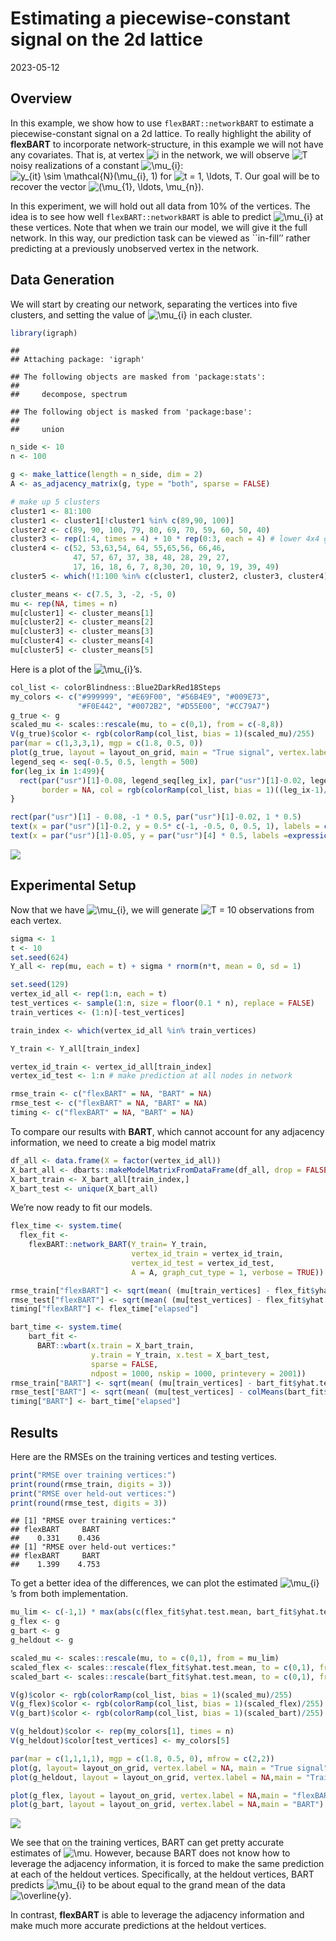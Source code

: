Estimating a piecewise-constant signal on the 2d lattice
================
2023-05-12

## Overview

In this example, we show how to use `flexBART::networkBART` to estimate
a piecewise-constant signal on a 2d lattice. To really highlight the
ability of **flexBART** to incorporate network-structure, in this
example we will not have any covariates. That is, at vertex
![i](https://latex.codecogs.com/png.image?%5Cdpi%7B110%7D&space;%5Cbg_white&space;i "i")
in the network, we will observe
![T](https://latex.codecogs.com/png.image?%5Cdpi%7B110%7D&space;%5Cbg_white&space;T "T")
noisy realizations of a constant
![\mu\_{i}](https://latex.codecogs.com/png.image?%5Cdpi%7B110%7D&space;%5Cbg_white&space;%5Cmu_%7Bi%7D "\mu_{i}"):
![y\_{it} \sim \mathcal{N}(\mu\_{i}, 1)](https://latex.codecogs.com/png.image?%5Cdpi%7B110%7D&space;%5Cbg_white&space;y_%7Bit%7D%20%5Csim%20%5Cmathcal%7BN%7D%28%5Cmu_%7Bi%7D%2C%201%29 "y_{it} \sim \mathcal{N}(\mu_{i}, 1)")
for
![t = 1, \ldots, T.](https://latex.codecogs.com/png.image?%5Cdpi%7B110%7D&space;%5Cbg_white&space;t%20%3D%201%2C%20%5Cldots%2C%20T. "t = 1, \ldots, T.")
Our goal will be to recover the vector
![(\mu\_{1}, \ldots, \mu\_{n}).](https://latex.codecogs.com/png.image?%5Cdpi%7B110%7D&space;%5Cbg_white&space;%28%5Cmu_%7B1%7D%2C%20%5Cldots%2C%20%5Cmu_%7Bn%7D%29. "(\mu_{1}, \ldots, \mu_{n}).")

In this experiment, we will hold out all data from 10% of the vertices.
The idea is to see how well `flexBART::networkBART` is able to predict
![\mu\_{i}](https://latex.codecogs.com/png.image?%5Cdpi%7B110%7D&space;%5Cbg_white&space;%5Cmu_%7Bi%7D "\mu_{i}")
at these vertices. Note that when we train our model, we will give it
the full network. In this way, our prediction task can be viewed as
\`\`in-fill’’ rather predicting at a previously unobserved vertex in the
network.

## Data Generation

We will start by creating our network, separating the vertices into five
clusters, and setting the value of
![\mu\_{i}](https://latex.codecogs.com/png.image?%5Cdpi%7B110%7D&space;%5Cbg_white&space;%5Cmu_%7Bi%7D "\mu_{i}")
in each cluster.

``` r
library(igraph)
```

    ## 
    ## Attaching package: 'igraph'

    ## The following objects are masked from 'package:stats':
    ## 
    ##     decompose, spectrum

    ## The following object is masked from 'package:base':
    ## 
    ##     union

``` r
n_side <- 10
n <- 100

g <- make_lattice(length = n_side, dim = 2)
A <- as_adjacency_matrix(g, type = "both", sparse = FALSE)

# make up 5 clusters
cluster1 <- 81:100
cluster1 <- cluster1[!cluster1 %in% c(89,90, 100)]
cluster2 <- c(89, 90, 100, 79, 80, 69, 70, 59, 60, 50, 40)
cluster3 <- rep(1:4, times = 4) + 10 * rep(0:3, each = 4) # lower 4x4 grid
cluster4 <- c(52, 53,63,54, 64, 55,65,56, 66,46, 
              47, 57, 67, 37, 38, 48, 28, 29, 27, 
              17, 16, 18, 6, 7, 8,30, 20, 10, 9, 19, 39, 49)
cluster5 <- which(!1:100 %in% c(cluster1, cluster2, cluster3, cluster4))

cluster_means <- c(7.5, 3, -2, -5, 0)
mu <- rep(NA, times = n)
mu[cluster1] <- cluster_means[1]
mu[cluster2] <- cluster_means[2]
mu[cluster3] <- cluster_means[3]
mu[cluster4] <- cluster_means[4]
mu[cluster5] <- cluster_means[5]
```

Here is a plot of the
![\mu\_{i}](https://latex.codecogs.com/png.image?%5Cdpi%7B110%7D&space;%5Cbg_white&space;%5Cmu_%7Bi%7D "\mu_{i}")’s.

``` r
col_list <- colorBlindness::Blue2DarkRed18Steps
my_colors <- c("#999999", "#E69F00", "#56B4E9", "#009E73", 
               "#F0E442", "#0072B2", "#D55E00", "#CC79A7")
g_true <- g
scaled_mu <- scales::rescale(mu, to = c(0,1), from = c(-8,8))
V(g_true)$color <- rgb(colorRamp(col_list, bias = 1)(scaled_mu)/255)
par(mar = c(1,3,3,1), mgp = c(1.8, 0.5, 0))
plot(g_true, layout = layout_on_grid, main = "True signal", vertex.label = "")
legend_seq <- seq(-0.5, 0.5, length = 500)
for(leg_ix in 1:499){
  rect(par("usr")[1]-0.08, legend_seq[leg_ix], par("usr")[1]-0.02, legend_seq[leg_ix+1],
       border = NA, col = rgb(colorRamp(col_list, bias = 1)((leg_ix-1)/500)/255))
}

rect(par("usr")[1] - 0.08, -1 * 0.5, par("usr")[1]-0.02, 1 * 0.5)
text(x = par("usr")[1]-0.2, y = 0.5* c(-1, -0.5, 0, 0.5, 1), labels = c(-8, -4, 0, 4, 8), xpd = TRUE)
text(x = par("usr")[1]-0.05, y = par("usr")[4] * 0.5, labels =expression(mu))
```

<img src="grid_constant_files/figure-gfm/plot_mu-1.png" style="display: block; margin: auto;" />

## Experimental Setup

Now that we have
![\mu\_{i}](https://latex.codecogs.com/png.image?%5Cdpi%7B110%7D&space;%5Cbg_white&space;%5Cmu_%7Bi%7D "\mu_{i}"),
we will generate
![T = 10](https://latex.codecogs.com/png.image?%5Cdpi%7B110%7D&space;%5Cbg_white&space;T%20%3D%2010 "T = 10")
observations from each vertex.

``` r
sigma <- 1
t <- 10
set.seed(624)
Y_all <- rep(mu, each = t) + sigma * rnorm(n*t, mean = 0, sd = 1)

set.seed(129)
vertex_id_all <- rep(1:n, each = t)
test_vertices <- sample(1:n, size = floor(0.1 * n), replace = FALSE)
train_vertices <- (1:n)[-test_vertices]

train_index <- which(vertex_id_all %in% train_vertices)

Y_train <- Y_all[train_index]

vertex_id_train <- vertex_id_all[train_index]
vertex_id_test <- 1:n # make prediction at all nodes in network

rmse_train <- c("flexBART" = NA, "BART" = NA)
rmse_test <- c("flexBART" = NA, "BART" = NA)
timing <- c("flexBART" = NA, "BART" = NA)
```

To compare our results with **BART**, which cannot account for any
adjacency information, we need to create a big model matrix

``` r
df_all <- data.frame(X = factor(vertex_id_all))
X_bart_all <- dbarts::makeModelMatrixFromDataFrame(df_all, drop = FALSE)
X_bart_train <- X_bart_all[train_index,]
X_bart_test <- unique(X_bart_all)
```

We’re now ready to fit our models.

``` r
flex_time <- system.time(
  flex_fit <- 
    flexBART::network_BART(Y_train= Y_train,
                           vertex_id_train = vertex_id_train,
                           vertex_id_test = vertex_id_test,
                           A = A, graph_cut_type = 1, verbose = TRUE))

rmse_train["flexBART"] <- sqrt(mean( (mu[train_vertices] - flex_fit$yhat.test.mean[train_vertices])^2 ))
rmse_test["flexBART"] <- sqrt(mean( (mu[test_vertices] - flex_fit$yhat.test.mean[test_vertices])^2 ))
timing["flexBART"] <- flex_time["elapsed"]
```

``` r
bart_time <- system.time(
    bart_fit <- 
      BART::wbart(x.train = X_bart_train,
                  y.train = Y_train, x.test = X_bart_test, 
                  sparse = FALSE,
                  ndpost = 1000, nskip = 1000, printevery = 2001))
rmse_train["BART"] <- sqrt(mean( (mu[train_vertices] - bart_fit$yhat.test.mean[train_vertices])^2 ))
rmse_test["BART"] <- sqrt(mean( (mu[test_vertices] - colMeans(bart_fit$yhat.test)[test_vertices])^2 ))
timing["BART"] <- bart_time["elapsed"]
```

## Results

Here are the RMSEs on the training vertices and testing vertices.

``` r
print("RMSE over training vertices:")
print(round(rmse_train, digits = 3))
print("RMSE over held-out vertices:")
print(round(rmse_test, digits = 3))
```

    ## [1] "RMSE over training vertices:"
    ## flexBART     BART 
    ##    0.331    0.436 
    ## [1] "RMSE over held-out vertices:"
    ## flexBART     BART 
    ##    1.399    4.753

To get a better idea of the differences, we can plot the estimated
![\mu\_{i}](https://latex.codecogs.com/png.image?%5Cdpi%7B110%7D&space;%5Cbg_white&space;%5Cmu_%7Bi%7D "\mu_{i}")’s
from both implementation.

``` r
mu_lim <- c(-1,1) * max(abs(c(flex_fit$yhat.test.mean, bart_fit$yhat.test.mean, mu)))
g_flex <- g
g_bart <- g
g_heldout <- g

scaled_mu <- scales::rescale(mu, to = c(0,1), from = mu_lim)
scaled_flex <- scales::rescale(flex_fit$yhat.test.mean, to = c(0,1), from = mu_lim)
scaled_bart <- scales::rescale(bart_fit$yhat.test.mean, to = c(0,1), from = mu_lim)

V(g)$color <- rgb(colorRamp(col_list, bias = 1)(scaled_mu)/255)
V(g_flex)$color <- rgb(colorRamp(col_list, bias = 1)(scaled_flex)/255)
V(g_bart)$color <- rgb(colorRamp(col_list, bias = 1)(scaled_bart)/255)

V(g_heldout)$color <- rep(my_colors[1], times = n)
V(g_heldout)$color[test_vertices] <- my_colors[5]

par(mar = c(1,1,1,1), mgp = c(1.8, 0.5, 0), mfrow = c(2,2))
plot(g, layout= layout_on_grid, vertex.label = NA, main = "True signal")
plot(g_heldout, layout = layout_on_grid, vertex.label = NA,main = "Train/Test split")

plot(g_flex, layout = layout_on_grid, vertex.label = NA,main = "flexBART")
plot(g_bart, layout = layout_on_grid, vertex.label = NA,main = "BART")
```

<img src="grid_constant_files/figure-gfm/plot_posterior_means-1.png" style="display: block; margin: auto;" />

We see that on the training vertices, BART can get pretty accurate
estimates of
![\mu.](https://latex.codecogs.com/png.image?%5Cdpi%7B110%7D&space;%5Cbg_white&space;%5Cmu. "\mu.")
However, because BART does not know how to leverage the adjacency
information, it is forced to make the same prediction at each of the
heldout vertices. Specifically, at the heldout vertices, BART predicts
![\mu\_{i}](https://latex.codecogs.com/png.image?%5Cdpi%7B110%7D&space;%5Cbg_white&space;%5Cmu_%7Bi%7D "\mu_{i}")
to be about equal to the grand mean of the data
![\overline{y}.](https://latex.codecogs.com/png.image?%5Cdpi%7B110%7D&space;%5Cbg_white&space;%5Coverline%7By%7D. "\overline{y}.")

In contrast, **flexBART** is able to leverage the adjacency information
and make much more accurate predictions at the heldout vertices.
